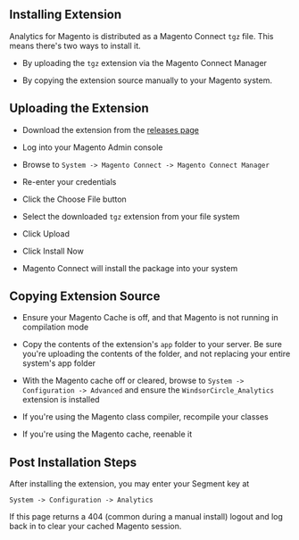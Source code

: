 Installing Extension
--------------------------------------------------

Analytics for Magento is distributed as a Magento Connect `tgz` file.  This means there's two ways to install it.

- By uploading the `tgz` extension via the Magento Connect Manager

- By copying the extension source manually to your Magento system.

## Uploading the Extension

- Download the extension from the [releases page](https://github.com/windsor-circle/analytics-magento/releases)

- Log into your Magento Admin console

- Browse to `System -> Magento Connect -> Magento Connect Manager`

- Re-enter your credentials

- Click the Choose File button

- Select the downloaded `tgz` extension from your file system

- Click Upload

- Click Install Now

- Magento Connect will install the package into your system

## Copying Extension Source

- Ensure your Magento Cache is off, and that Magento is not running in compilation mode

- Copy the contents of the extension's `app` folder to your server.  Be sure you're uploading the contents of the folder, and not replacing your entire system's app folder

- With the Magento cache off or cleared, browse to `System -> Configuration -> Advanced` and ensure the `WindsorCircle_Analytics` extension is installed

- If you're using the Magento class compiler, recompile your classes

- If you're using the Magento cache, reenable it

## Post Installation Steps

After installing the extension, you may enter your Segment key at

    System -> Configuration -> Analytics
    
If this page returns a 404 (common during a manual install) logout and log back in to clear your cached Magento session.      
